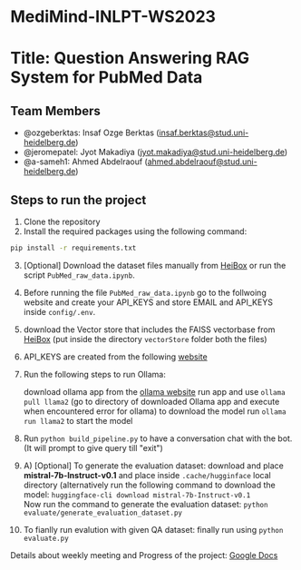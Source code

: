 # MediMind-INLPT-WS2023

# Title: Question Answering RAG System for PubMed Data


## Team Members

* @ozgeberktas: Insaf Ozge Berktas (<insaf.berktas@stud.uni-heidelberg.de>)
* @jeromepatel: Jyot Makadiya (<jyot.makadiya@stud.uni-heidelberg.de>)
* @a-sameh1: Ahmed Abdelraouf (<ahmed.abdelraouf@stud.uni-heidelberg.de>)


## Steps to run the project

1. Clone the repository
2. Install the required packages using the following command:

```bash
pip install -r requirements.txt
```

3. [Optional] Download the dataset files manually from [HeiBox](<https://heibox.uni-heidelberg.de/d/692badba5bfa44f889c6/>) or run the script `PubMed_raw_data.ipynb`.

4. Before running the file `PubMed_raw_data.ipynb` go to the follwoing website and create your API_KEYS and store EMAIL and API_KEYS inside `config/.env`.

5. download the Vector store that includes the FAISS vectorbase from [HeiBox](<https://heibox.uni-heidelberg.de/d/3f7644ce7dba4db4bfc2//>) (put inside the directory `vectorStore` folder both the files) 

6. API_KEYS are created from the following [website](<https://account.ncbi.nlm.nih.gov/settings/>)

7. Run the following steps to run Ollama:

    download ollama app from the [ollama website](https://ollama.ai/download)
    run app and use `ollama pull llama2` (go to directory of downloaded Ollama app and execute when encountered error for ollama) to download the model
    run `ollama run llama2` to start the model

8.  Run `python build_pipeline.py` to have a conversation chat with the bot. (It will prompt to give query till "exit")
    
9.  A) [Optional] To generate the evaluation dataset:
 download and place **mistral-7b-Instruct-v0.1** and place inside `.cache/hugginface` local directory (alternatively run the following command to download the model: `huggingface-cli download mistral-7b-Instruct-v0.1` </br>
 Now run the command to generate the evaluation dataset: `python evaluate/generate_evaluation_dataset.py`

10.  To fianlly run evalution with given QA dataset:
 finally run using `python evaluate.py`




Details about weekly meeting and Progress of the project:
[Google Docs](https://docs.google.com/document/d/1s9WYkriT6fogZpYWcFGu1aMR-8EMgOY1pBHmL2Up5j8/edit?usp=sharing)
